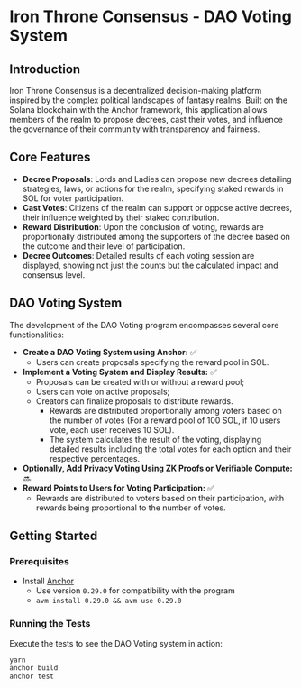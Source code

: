 # Iron Throne Consensus - DAO Voting System

## Introduction

Iron Throne Consensus is a decentralized decision-making platform inspired by the complex political landscapes of fantasy realms. Built on the Solana blockchain with the Anchor framework, this application allows members of the realm to propose decrees, cast their votes, and influence the governance of their community with transparency and fairness.

## Core Features

-   **Decree Proposals**: Lords and Ladies can propose new decrees detailing strategies, laws, or actions for the realm, specifying staked rewards in SOL for voter participation.
-   **Cast Votes**: Citizens of the realm can support or oppose active decrees, their influence weighted by their staked contribution.
-   **Reward Distribution**: Upon the conclusion of voting, rewards are proportionally distributed among the supporters of the decree based on the outcome and their level of participation.
-   **Decree Outcomes**: Detailed results of each voting session are displayed, showing not just the counts but the calculated impact and consensus level.

## DAO Voting System

The development of the DAO Voting program encompasses several core functionalities:

-   **Create a DAO Voting System using Anchor:** ✅
    -   Users can create proposals specifying the reward pool in SOL.
-   **Implement a Voting System and Display Results:** ✅
    -   Proposals can be created with or without a reward pool;
    -   Users can vote on active proposals;
    -   Creators can finalize proposals to distribute rewards.
        -   Rewards are distributed proportionally among voters based on the number of votes (For a reward pool of 100 SOL, if 10 users vote, each user receives 10 SOL).
        -   The system calculates the result of the voting, displaying detailed results including the total votes for each option and their respective percentages.
-   **Optionally, Add Privacy Voting Using ZK Proofs or Verifiable Compute:** 🔜
-   **Reward Points to Users for Voting Participation:** ✅
    -   Rewards are distributed to voters based on their participation, with rewards being proportional to the number of votes.

## Getting Started

### Prerequisites

-   Install [Anchor](https://www.anchor-lang.com/docs/installation)
    -   Use version `0.29.0` for compatibility with the program
    -   `avm install 0.29.0 && avm use 0.29.0`

### Running the Tests

Execute the tests to see the DAO Voting system in action:

```bash
yarn
anchor build
anchor test
```
